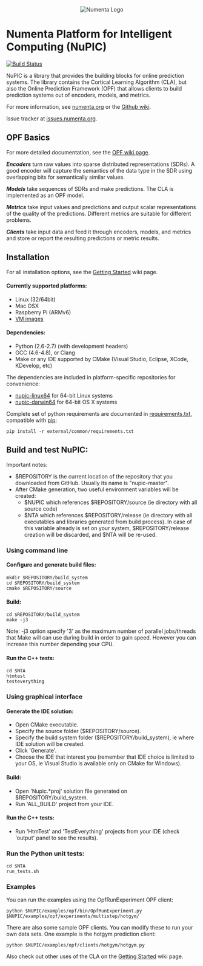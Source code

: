 <div align="center">
    <img title="Numenta Logo" src="http://numenta.org/images/250x250numentaicon.gif"/>
</div>

# Numenta Platform for Intelligent Computing (NuPIC)

[![Build Status](https://travis-ci.org/numenta/nupic.png?branch=master)](https://travis-ci.org/numenta/nupic)

NuPIC is a library that provides the building blocks for online prediction systems.  The library contains the Cortical Learning Algorithm (CLA), but also the Online Prediction Framework (OPF) that allows clients to build prediction systems out of encoders, models, and metrics.

For more information, see [numenta.org](http://numenta.org) or the [Github wiki](https://github.com/numenta/nupic/wiki).

Issue tracker at [issues.numenta.org](https://issues.numenta.org/browse/NPC).

## OPF Basics

For more detailed documentation, see the [OPF wiki page](https://github.com/numenta/nupic/wiki/Online-Prediction-Framework).

*__Encoders__* turn raw values into sparse distributed representations (SDRs).  A good encoder will capture the semantics of the data type in the SDR using overlapping bits for semantically similar values.

*__Models__* take sequences of SDRs and make predictions.  The CLA is implemented as an OPF model.

*__Metrics__* take input values and predictions and output scalar representations of the quality of the predictions.  Different metrics are suitable for different problems.

*__Clients__* take input data and feed it through encoders, models, and metrics and store or report the resulting predictions or metric results.

## Installation

For all installation options, see the [Getting Started](https://github.com/numenta/nupic/wiki/Getting-Started) wiki page.

#### Currently supported platforms:

 * Linux (32/64bit)
 * Mac OSX
 * Raspberry Pi (ARMv6)
 * [VM images](https://github.com/numenta/nupic/wiki/Running-Nupic-in-a-Virtual-Machine)

#### Dependencies:

 * Python (2.6-2.7) (with development headers)
 * GCC (4.6-4.8), or Clang
 * Make or any IDE supported by CMake (Visual Studio, Eclipse, XCode, KDevelop, etc)

The dependencies are included in platform-specific repositories for convenience:

* [nupic-linux64](https://github.com/numenta/nupic-linux64) for 64-bit Linux systems
* [nupic-darwin64](https://github.com/numenta/nupic-darwin64) for 64-bit OS X systems

Complete set of python requirements are documented in [requirements.txt](/external/common/requirements.txt),
compatible with [pip](http://www.pip-installer.org/en/latest/cookbook.html#requirements-files):

    pip install -r external/common/requirements.txt

## Build and test NuPIC:

Important notes:
 * $REPOSITORY is the current location of the repository that you downloaded from GitHub. Usually its name is "nupic-master".
 * After CMake generation, two useful environment variables will be created:
   * $NUPIC which references $REPOSITORY/source (ie directory with all source code)
   * $NTA which references $REPOSITORY/release (ie directory with all executables and libraries generated from build process). In case of this variable already is set on your system, $REPOSITORY/release creation will be discarded, and $NTA will be re-used.

### Using command line

#### Configure and generate build files:

    mkdir $REPOSITORY/build_system
    cd $REPOSITORY/build_system
    cmake $REPOSITORY/source

#### Build:

    cd $REPOSITORY/build_system
    make -j3
    
Note: -j3 option specify '3' as the maximum number of parallel jobs/threads that Make will can use during build in order to gain speed. However you can increase this number depending your CPU.

#### Run the C++ tests:

    cd $NTA
    htmtest
    testeverything

### Using graphical interface

#### Generate the IDE solution:

 * Open CMake executable.
 * Specify the source folder ($REPOSITORY/source).
 * Specify the build system folder ($REPOSITORY/build_system), ie where IDE solution will be created.
 * Click 'Generate'.
 * Choose the IDE that interest you (remember that IDE choice is limited to your OS, ie Visual Studio is available only on CMake for Windows).

#### Build:

 * Open 'Nupic.*proj' solution file generated on $REPOSITORY/build_system.
 * Run 'ALL_BUILD' project from your IDE.

#### Run the C++ tests:

 * Run 'HtmTest' and 'TestEverything' projects from your IDE (check 'output' panel to see the results).

### Run the Python unit tests:

    cd $NTA
    run_tests.sh

### Examples

You can run the examples using the OpfRunExperiment OPF client:

    python $NUPIC/examples/opf/bin/OpfRunExperiment.py $NUPIC/examples/opf/experiments/multistep/hotgym/

There are also some sample OPF clients. You can modify these to run your own
data sets. One example is the hotgym prediction client:

    python $NUPIC/examples/opf/clients/hotgym/hotgym.py

Also check out other uses of the CLA on the [Getting Started](https://github.com/numenta/nupic/wiki/Getting-Started#next-steps) wiki page. 
